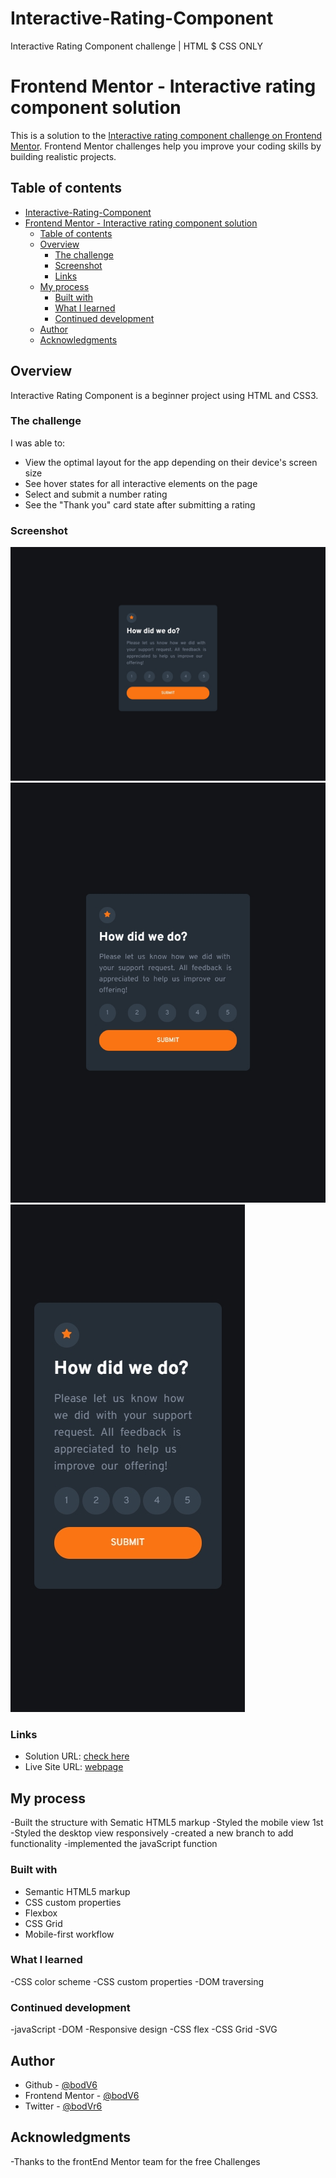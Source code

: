 # Interactive-Rating-Component
Interactive Rating Component challenge | HTML $ CSS ONLY

# Frontend Mentor - Interactive rating component solution

This is a solution to the [Interactive rating component challenge on Frontend Mentor](https://www.frontendmentor.io/challenges/interactive-rating-component-koxpeBUmI). Frontend Mentor challenges help you improve your coding skills by building realistic projects. 

## Table of contents

- [Interactive-Rating-Component](#interactive-rating-component)
- [Frontend Mentor - Interactive rating component solution](#frontend-mentor---interactive-rating-component-solution)
  - [Table of contents](#table-of-contents)
  - [Overview](#overview)
    - [The challenge](#the-challenge)
    - [Screenshot](#screenshot)
    - [Links](#links)
  - [My process](#my-process)
    - [Built with](#built-with)
    - [What I learned](#what-i-learned)
    - [Continued development](#continued-development)
  - [Author](#author)
  - [Acknowledgments](#acknowledgments)



## Overview

Interactive Rating Component is a beginner project using HTML and CSS3.

### The challenge

I was able to:

- View the optimal layout for the app depending on their device's screen size
- See hover states for all interactive elements on the page
- Select and submit a number rating
- See the "Thank you" card state after submitting a rating

### Screenshot

![](./images/127%20-%20Generic%20Laptop%20-%202023-8-2%20at%209.18.16%20PM.jpg)
![](./images/127%20-%20iPad%20-%202023-8-2%20at%209.18.14%20PM.jpg)
![](./images/127%20-%20iPhone%20X%20-%202023-8-2%20at%209.18.06%20PM.jpg)



### Links

- Solution URL: [check here](https://www.frontendmentor.io/solutions/interactive-rating-component-challenge-html-css-only-zxDtWRlP0J)
- Live Site URL: [webpage](https://bodv6.github.io/Interactive-Rating-Component/#)

## My process

-Built the structure with Sematic HTML5 markup
-Styled the mobile view 1st
-Styled the desktop view responsively
-created a new branch to add functionality
-implemented the javaScript function


### Built with

- Semantic HTML5 markup
- CSS custom properties
- Flexbox
- CSS Grid
- Mobile-first workflow


### What I learned

-CSS color scheme
-CSS custom properties
-DOM traversing


### Continued development

-javaScript
-DOM
-Responsive design
-CSS flex
-CSS Grid
-SVG


## Author

- Github - [@bodV6](https://github.com/bodV6)
- Frontend Mentor - [@bodV6](https://www.frontendmentor.io/profile/bodV6)
- Twitter - [@bodVr6](https://www.twitter.com/bodVr6)


## Acknowledgments

-Thanks to the frontEnd Mentor team for the free Challenges
